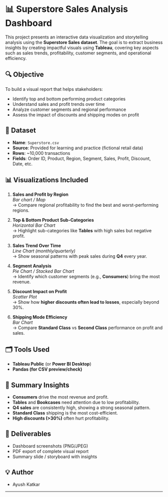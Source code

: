 # 📊 Superstore Sales Analysis Dashboard

This project presents an interactive data visualization and storytelling analysis using the **Superstore Sales dataset**. The goal is to extract business insights by creating impactful visuals using **Tableau**, covering key aspects such as sales trends, profitability, customer segments, and operational efficiency.

## 🔍 Objective
To build a visual report that helps stakeholders:
- Identify top and bottom performing product categories
- Understand sales and profit trends over time
- Analyze customer segments and regional performance
- Assess the impact of discounts and shipping modes on profit

## 📁 Dataset
- **Name**: `Superstore.csv`
- **Source**: Provided for learning and practice (fictional retail data)
- **Rows**: ~10,000 transactions
- **Fields**: Order ID, Product, Region, Segment, Sales, Profit, Discount, Date, etc.

## 📊 Visualizations Included

1. **Sales and Profit by Region**  
   _Bar chart / Map_  
   → Compare regional profitability to find the best and worst-performing regions.

2. **Top & Bottom Product Sub-Categories**  
   _Horizontal Bar Chart_  
   → Highlight sub-categories like **Tables** with high sales but negative profit.

3. **Sales Trend Over Time**  
   _Line Chart (monthly/quarterly)_  
   → Show seasonal patterns with peak sales during **Q4** every year.

4. **Segment Analysis**  
   _Pie Chart / Stacked Bar Chart_  
   → Identify which customer segments (e.g., **Consumers**) bring the most revenue.

5. **Discount Impact on Profit**  
   _Scatter Plot_  
   → Show how **higher discounts often lead to losses**, especially beyond 30%.

6. **Shipping Mode Efficiency**  
   _Bar Chart_  
   → Compare **Standard Class** vs **Second Class** performance on profit and sales.

## 🗂️ Tools Used
- **Tableau Public** (or **Power BI Desktop**)
- **Pandas (for CSV preview/check)**

## 📝 Summary Insights
- **Consumers** drive the most revenue and profit.
- **Tables** and **Bookcases** need attention due to low profitability.
- **Q4 sales** are consistently high, showing a strong seasonal pattern.
- **Standard Class** shipping is the most cost-efficient.
- **High discounts (>30%)** often hurt profitability.

## 📸 Deliverables
- Dashboard screenshots (PNG/JPEG)
- PDF export of complete visual report
- Summary slide / storyboard with insights

## 💡 Author
- Ayush Katkar

---


